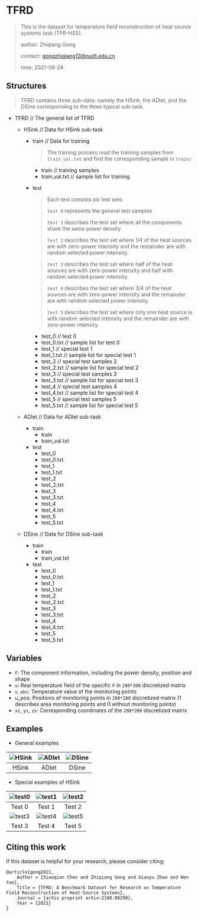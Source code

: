 # TFRD

> This is the dataset for temperature field reconstruction of heat source systems task (TFR-HSS).
>
> author: Zhiqiang Gong
>
> contact: gongzhiqiang13@nudt.edu.cn
>
> time: 2021-08-24

## Structures

> TFRD contains three sub-data: namely the HSink, the ADlet, and the DSine corresponding to the three typical sub-task.

* TFRD  // The general list of TFRD

  * HSink  // Data for HSink sub-task

    * train  // Data for training

      > The training process read the training samples from `train_val.txt` and find the corresponding sample in `train/`

      * train  // training samples
      * train_val.txt  // sample list for training 

    * test

      > Each test consists six test sets:
      >
      > `test 0` represents the general test samples
      >
      > `test 1` describes the test set where all the components share the same power density
      >
      > `test 2` describes the test set where 1/4 of the heat sources are with zero-power intensity and the remainder are with random selected power intensity.
      >
      > `test 3` describes the test set where half of the heat sources are with zero-power intensity and half with random selected power intensity.
      >
      > `test 4` describes the test set where 3/4 of the heat sources are with zero-power intensity and the remainder are with random selected power intensity.
      >
      > `test 5` describes the test set where only one heat source is with random selected intensity and the remainder are with zero-power intensity.

      * test_0  //  test 0
      * test_0.txt // sample list for test 0
      * test_1  // special test 1 
      * test_1.txt  // sample list for special test 1
      * test_2  // special test samples 2 
      * test_2.txt  // sample list for special test 2
      * test_3  // special test samples 3 
      * test_3.txt  // sample list for special test 3
      * test_4  // special test samples 4 
      * test_4.txt  // sample list for special test 4
      * test_5  // special test samples 5 
      * test_5.txt  // sample list for special test 5

  * ADlet  // Data for ADlet sub-task

    * train
      * train
      * train_val.txt
    * test
      * test_0
      * test_0.txt
      * test_1
      * test_1.txt
      * test_2
      * test_2.txt
      * test_3
      * test_3.txt
      * test_4
      * test_4.txt
      * test_5
      * test_5.txt

  * DSine  // Data for DSine sub-task

    * train
      * train
      * train_val.txt
    * test
      * test_0
      * test_0.txt
      * test_1
      * test_1.txt
      * test_2
      * test_2.txt
      * test_3
      * test_3.txt
      * test_4
      * test_4.txt
      * test_5
      * test_5.txt

## Variables

* `F`: The component information, including the power density, position and shape
* `u`: Real temperature field of the specific `F` in `200*200` discretized matrix
* `u_obs`: Temperature value of the monitoring points
* u_pos: Positions of monitoring points in `200*200` discretized matrix (1 describes area monitoring points and 0 without monitoring points)
* `xs`, `ys`, `zs`: Corresponding coordinates of the `200*200` discretized matrix

## Examples

* General examples

| ![HSink](https://i.loli.net/2021/08/24/l3XKCiBR2qrok4x.png) | ![ADlet](https://i.loli.net/2021/08/24/jX4LygbmIJoxFcU.png) | ![DSine](https://i.loli.net/2021/08/24/UOtGxEnwXfAWp8S.png) |
| :---------------------------------------------------------: | :---------------------------------------------------------: | :---------------------------------------------------------: |
|                            HSink                            |                            ADlet                            |                            DSine                            |

* Special examples of HSink

| ![test0](https://i.loli.net/2021/08/24/bJczHyBj7xq28hE.png) | ![test1](https://i.loli.net/2021/08/24/k5paVYfB3D9CTbn.png) | ![test2](https://i.loli.net/2021/08/24/VMRChBWpibl5kIc.png) |
| :---------------------------------------------------------: | :---------------------------------------------------------: | :---------------------------------------------------------: |
|                           Test 0                            |                           Test 1                            |                           Test 2                            |
| ![test3](https://i.loli.net/2021/08/24/1XOeAG5dPqinaHQ.png) | ![test4](https://i.loli.net/2021/08/24/89yAIOEWMtx4UYc.png) | ![test5](https://i.loli.net/2021/08/24/YOVdCjxMBUuk1pe.png) |
|                           Test 3                            |                           Test 4                            |                           Test 5                            |

## Citing this work

If this dataset is helpful for your research, please  consider citing:

```
@article{gong2021,
    Author = {Xiaoqian Chen and Zhiqiang Gong and Xiaoyu Zhao and Wen Yao},
    Title = {TFRD: A Benchmark Dataset for Research on Temperature Field Reconstruction of Heat-Source Systems},
    Journal = {arXiv preprint arXiv:2108.08298},
    Year = {2021}
}
```